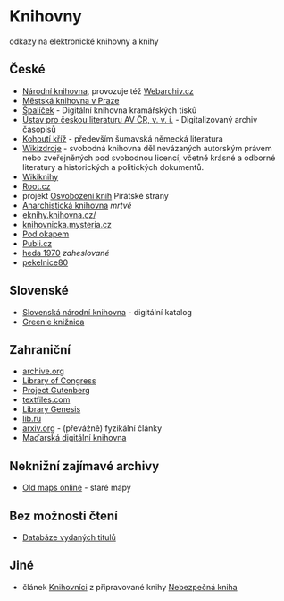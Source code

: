 # Knihovny
odkazy na elektronické knihovny a knihy

## České

- [Národní knihovna](http://www.nkp.cz/digitalni-knihovna), provozuje též [Webarchiv.cz](http://webarchiv.cz/cs/katalog-stranek)
- [Městská knihovna v Praze](http://www.mlp.cz/cz/projekty/e-knihovna/)
- [Špalíček](http://www.spalicek.net/) - Digitální knihovna kramářských tisků
- [Ústav pro českou literaturu AV ČR, v. v. i.](http://archiv.ucl.cas.cz/)  - Digitalizovaný archiv časopisů
- [Kohoutí kříž](http://kohoutikriz.org/) - především šumavská německá literatura
- [Wikizdroje](http://cs.wikisource.org) - svobodná knihovna děl nevázaných autorským právem nebo zveřejněných pod svobodnou licencí, včetně krásné a odborné literatury a historických a politických dokumentů. 
- [Wikiknihy](http://cs.wikibooks.org)
- [Root.cz](http://www.root.cz/knihy/)
- projekt [Osvobození knih](http://www.pirati.cz/knihy) Pirátské strany
- [Anarchistická knihovna](http://www.jaime.cz/node/2) *mrtvé*
- [eknihy.knihovna.cz/](http://eknihy.knihovna.cz/)
- [knihovnicka.mysteria.cz](http://knihovnicka.mysteria.cz/)
- [Pod okapem](http://www.podokapem.cz/)
- [Publi.cz](https://publi.cz/knihovny/)
- [heda 1970](http://uloz.to/soubory/heda1970/knihovna/) *zaheslované*
- [pekelnice80](https://uloz.to/soubory/pekelnice80/knihovna)

## Slovenské

- [Slovenská národní knihovna](http://www.snk.sk/sk/katalogy/hlavne-katalogy/katalog-digitalna-kniznica.html) - digitální katalog
- [Greenie knižnica](http://knihy.rs-design.sk/)

## Zahraniční

- [archive.org](https://archive.org/details/texts/v2)
- [Library of Congress](http://www.loc.gov)
- [Project Gutenberg](https://www.gutenberg.org/)
- [textfiles.com](http://textfiles.com/)
- [Library Genesis](http://libgen.io)
- [lib.ru](http://lib.ru/)
- [arxiv.org](http://arxiv.org/) - (převážně) fyzikální články
- [Maďarská digitální knihovna](http://mek.oszk.hu/html/torteneteng.html)

## Neknižní zajímavé archivy

- [Old maps online](http://www.oldmapsonline.org/) - staré mapy

## Bez možnosti čtení

- [Databáze vydaných titulů](http://www.sckn.cz/ceskeknihy/)

## Jiné

- článek [Knihovníci](http://nebezpecnakniha.blog.root.cz/2013/07/26/knihovnici/) z připravované knihy [Nebezpečná kniha](http://eldar.cz/kniha/) 
